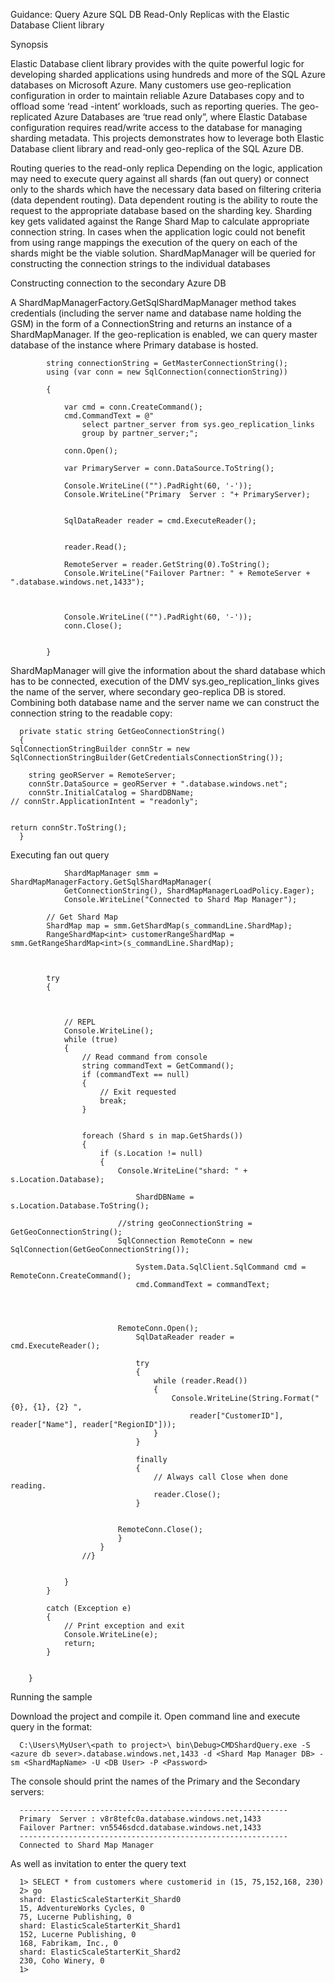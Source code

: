 Guidance: Query Azure SQL DB Read-Only Replicas with the Elastic Database Client library

Synopsis

Elastic Database  client library  provides with the quite powerful logic for developing sharded applications using hundreds and more of the SQL Azure databases on Microsoft Azure.  Many customers use geo-replication configuration in order to maintain reliable Azure Databases copy and to offload some ‘read -intent’ workloads, such as reporting queries. The geo-replicated Azure Databases are ‘true read only”, where   Elastic Database configuration requires read/write access to the database for managing sharding metadata. This projects demonstrates how to leverage both Elastic Database client library and read-only geo-replica of the SQL Azure DB.

Routing queries to the read-only replica
Depending on the logic, application may need to execute query against all shards (fan out query) or connect only to the shards which have the necessary data based on filtering criteria (data dependent routing). 
Data dependent routing is the ability to route the request to the appropriate database based on the sharding key. Sharding key gets validated against the Range Shard Map to calculate appropriate connection string. 
In cases when the application logic could not benefit from using range mappings the execution of the query on each of the shards might be the viable solution. ShardMapManager will be queried for constructing the connection strings to the individual databases 

Constructing connection to the secondary Azure DB

A ShardMapManagerFactory.GetSqlShardMapManager method takes credentials (including the server name and database name holding the GSM) in the form of a ConnectionString and returns an instance of a ShardMapManager.  If the geo-replication is enabled, we can query master database of the instance where Primary database is hosted. 

            string connectionString = GetMasterConnectionString();
            using (var conn = new SqlConnection(connectionString))
            
            {
 
                var cmd = conn.CreateCommand();
                cmd.CommandText = @"
                    select partner_server from sys.geo_replication_links
                    group by partner_server;";
 
                conn.Open();
 
                var PrimaryServer = conn.DataSource.ToString();
 
                Console.WriteLine(("").PadRight(60, '-'));
                Console.WriteLine("Primary  Server : "+ PrimaryServer);
       
 
                SqlDataReader reader = cmd.ExecuteReader();
 
 
                reader.Read();
 
                RemoteServer = reader.GetString(0).ToString();
                Console.WriteLine("Failover Partner: " + RemoteServer + ".database.windows.net,1433");
                
              
 
                Console.WriteLine(("").PadRight(60, '-'));
                conn.Close();
 
 
            }

ShardMapManager will give the information about the shard database which has to be connected, execution of the DMV sys.geo_replication_links gives the name of the server, where secondary geo-replica DB is stored. Combining both database name and the server name we can construct the connection string to the readable copy: 


      private static string GetGeoConnectionString()
      {
    SqlConnectionStringBuilder connStr = new SqlConnectionStringBuilder(GetCredentialsConnectionString());
    
        string geoRServer = RemoteServer;
        connStr.DataSource = geoRServer + ".database.windows.net";
        connStr.InitialCatalog = ShardDBName;
    // connStr.ApplicationIntent = "readonly";
 
 
    return connStr.ToString();
      }



Executing fan out query

                ShardMapManager smm = ShardMapManagerFactory.GetSqlShardMapManager(
                GetConnectionString(), ShardMapManagerLoadPolicy.Eager);
                Console.WriteLine("Connected to Shard Map Manager");
 
            // Get Shard Map
            ShardMap map = smm.GetShardMap(s_commandLine.ShardMap);
            RangeShardMap<int> customerRangeShardMap = smm.GetRangeShardMap<int>(s_commandLine.ShardMap);
 
 
 
            try
            {
 
 
 
                // REPL
                Console.WriteLine();
                while (true)
                {
                    // Read command from console
                    string commandText = GetCommand();
                    if (commandText == null)
                    {
                        // Exit requested
                        break;
                    }
 
 
                    foreach (Shard s in map.GetShards())
                    {
                        if (s.Location != null)
                        {
                            Console.WriteLine("shard: " + s.Location.Database);
 
                                ShardDBName = s.Location.Database.ToString();
 
                            //string geoConnectionString = GetGeoConnectionString();
                            SqlConnection RemoteConn = new SqlConnection(GetGeoConnectionString());
                            
                                System.Data.SqlClient.SqlCommand cmd = RemoteConn.CreateCommand();
                                cmd.CommandText = commandText;
 
 
 
 
                            RemoteConn.Open();
                                SqlDataReader reader = cmd.ExecuteReader();
 
                                try
                                {
                                    while (reader.Read())
                                    {
                                        Console.WriteLine(String.Format("{0}, {1}, {2} ",
                                            reader["CustomerID"], reader["Name"], reader["RegionID"]));
                                    }
                                }
 
                                finally
                                {
                                    // Always call Close when done reading.
                                    reader.Close();
                                }
 
 
                            RemoteConn.Close();
                            }
                        }
                    //}
 
 
                }
            }
 
            catch (Exception e)
            {
                // Print exception and exit
                Console.WriteLine(e);
                return;
            }
 
 
        }


Running the sample 

Download the project and compile it.  Open command line and execute query in the format:

      C:\Users\MyUser\<path to project>\ bin\Debug>CMDShardQuery.exe -S <azure db sever>.database.windows.net,1433 -d <Shard Map Manager DB> -sm <ShardMapName> -U <DB User> -P <Password> 

The console should print the names of the Primary and the Secondary servers:

      ------------------------------------------------------------
      Primary  Server : v8r8tefc0a.database.windows.net,1433
      Failover Partner: vn5546sdcd.database.windows.net,1433
      ------------------------------------------------------------
      Connected to Shard Map Manager

As well as invitation to enter the query text

      1> SELECT * from customers where customerid in (15, 75,152,168, 230)
      2> go
      shard: ElasticScaleStarterKit_Shard0
      15, AdventureWorks Cycles, 0
      75, Lucerne Publishing, 0
      shard: ElasticScaleStarterKit_Shard1
      152, Lucerne Publishing, 0
      168, Fabrikam, Inc., 0
      shard: ElasticScaleStarterKit_Shard2
      230, Coho Winery, 0
      1>

